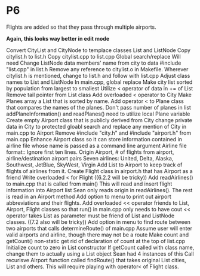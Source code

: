 # P6
Flights are added so that they pass through multiple airports.

**Again, this looks way better in edit mode**

Convert CityList and CityNode to templace classes List and ListNode
  Copy citylist.h to list.h
  Copy citylist.cpp to list.cpp
    Global search/replace
      Will need <T>
      Change ListNode data members' name from city to data
      #include "list.cpp" in list.h
  Remove any reference to citylist.o in Makefile.
    Wherever citylist.h is mentioned, change to list.h and follow with list.cpp
    Adjust class names to List<T> and ListNode<T>
    In main.cpp, global replace
Make city list sorted by population from largest to smallest
  Utilize < operator of data in += of List
  Remove tail pointer from List class
  Add overloaded < operator to City
Make Planes array a List<Plane> that is sorted by name.
  Add operator < to Plane class that compares the names of the planes.
  Don't pass number of planes in list
  addPlaneInformation() and readPlanes() need to utilize local Plane variable
Create empty Airport class that is publicly derived from City
  change private data in City to protected
  gloabl search and replace any mention of City in main.cpp to Airport
  Remove #include "city.h" and #include "airport.h" from main.cpp
Enhance Airport class so it can store information contained in airline file whose name is passed as a command line argument
  Airline file format::
    Ignore first ten lines.
    Origin Airport, # of flights from airport, airline/destination airport pairs
    Seven airlines: United, Delta, Alaska, Southwest, JetBlue, SkyWest, Virgin
Add List<Flight> to Airport to keep track of flights of airlines from it.
  Create Flight class in airport.h that has Airport as a friend
  Write overloaded < for Flight ((6.2.2     will be tricky))
Add readAirlines() to main.cpp that is called from main()
  This will read and insert flight information into Airport list
      Sean only reads origin in readAirlines(). The rest is read in an Airport method
Add option to menu to print out airport abbreviations and their flights.
  Add overloaded << operator friends to List, Airport, Flight classes so that run() in main.cpp only needs to have cout
  << operator takes List<T> as parameter must be friend of List and ListNode classes. ((7.2      also will be tricky))
Add option in menu to find route between two airports that calls determineRoute() of main.cpp
  Assume user will enter valid airports and airline, though there may not be a route
  Make count and getCount() non-static
  get rid of declaration of count at the top of list.cpp
  Initialize count to zero in List constructor
  If getCount called with class name, change them to actually using a List object
    Sean had 4 instances of this
  Call recurisve Airport function called findRoute() that takes original List<Airport> cities, List<Flight> and others. This   will require playing with operator< of Flight class.

